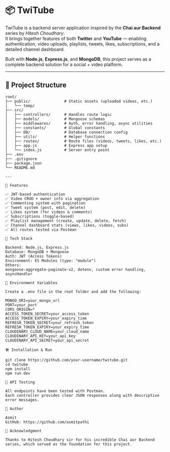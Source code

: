 # 📦 TwiTube

TwiTube is a backend server application inspired by the **Chai aur Backend** series by *Hitesh Choudhary*.  
It brings together features of both **Twitter** and **YouTube** — enabling authentication, video uploads, playlists, tweets, likes, subscriptions, and a detailed channel dashboard.

Built with **Node.js**, **Express.js**, and **MongoDB**, this project serves as a complete backend solution for a social + video platform.

---

## 📁 Project Structure

```text
root/
├── public/               # Static assets (uploaded videos, etc.)
│   └── temp/
├── src/
│   ├── controllers/      # Handles route logic
│   ├── models/           # Mongoose schemas
│   ├── middlewares/      # Auth, error handling, async utilities
│   ├── constants/        # Global constants
│   ├── DB/               # Database connection config
│   ├── utils/            # Helper functions
│   ├── routes/           # Route files (videos, tweets, likes, etc.)
│   ├── app.js            # Express app setup
│   └── index.js          # Server entry point
├── .env
├── .gitignore
├── package.json
└── README.md

---

🚀 Features

✅ JWT-based authentication
✅ Video CRUD + owner info via aggregation
✅ Commenting system with pagination
✅ Tweet system (post, edit, delete)
✅ Likes system (for videos & comments)
✅ Subscriptions (toggle-based)
✅ Playlist management (create, update, delete, fetch)
✅ Channel dashboard stats (views, likes, videos, subs)
✅ All routes tested via Postman

🧰 Tech Stack

Backend: Node.js, Express.js
Database: MongoDB + Mongoose
Auth: JWT (Access Tokens)
Environment: ES Modules (type: "module")
Others:
mongoose-aggregate-paginate-v2, dotenv, custom error handling, asyncHandler

🔐 Environment Variables

Create a .env file in the root folder and add the following:

MONGO_URI=your_mongo_url
PORT=your_port
CORS_ORIGIN=*
ACCESS_TOKEN_SECRET=your_access_token
ACCESS_TOKEN_EXPIRY=your_expiry_time
REFRESH_TOKEN_SECRET=your_refresh_token
REFRESH_TOKEN_EXPIRY=your_expiry_time
CLOUDINARY_CLOUD_NAME=your_cloud_name
CLOUDINARY_API_KEY=your_api_key
CLOUDINARY_API_SECRET=your_api_secret

🛠️ Installation & Run

git clone https://github.com/your-username/twitube.git
cd twitube
npm install
npm run dev

📮 API Testing

All endpoints have been tested with Postman.
Each controller provides clear JSON responses along with descriptive error messages.

📌 Author

Asmit
GitHub: https://github.com/asmitpathi

🙏 Acknowledgment

Thanks to Hitesh Choudhary sir for his incredible Chai aur Backend series, which served as the foundation for this project.